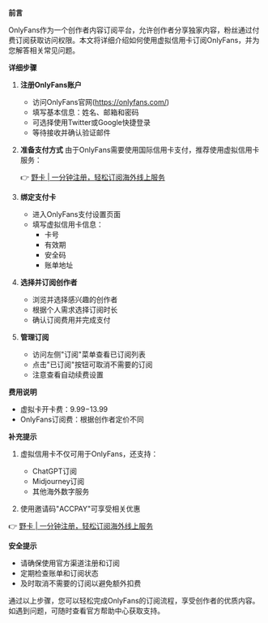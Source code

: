 **前言**

OnlyFans作为一个创作者内容订阅平台，允许创作者分享独家内容，粉丝通过付费订阅获取访问权限。本文将详细介绍如何使用虚拟信用卡订阅OnlyFans，并为您解答相关常见问题。

**详细步骤**

1. **注册OnlyFans账户**
   - 访问OnlyFans官网(https://onlyfans.com/)
   - 填写基本信息：姓名、邮箱和密码
   - 可选择使用Twitter或Google快捷登录
   - 等待接收并确认验证邮件

2. **准备支付方式**
   由于OnlyFans需要使用国际信用卡支付，推荐使用虚拟信用卡服务：

   👉 [野卡 | 一分钟注册，轻松订阅海外线上服务](https://bit.ly/bewildcard)

3. **绑定支付卡**
   - 进入OnlyFans支付设置页面
   - 填写虚拟信用卡信息：
     - 卡号
     - 有效期
     - 安全码
     - 账单地址

4. **选择并订阅创作者**
   - 浏览并选择感兴趣的创作者
   - 根据个人需求选择订阅时长
   - 确认订阅费用并完成支付

5. **管理订阅**
   - 访问左侧"订阅"菜单查看已订阅列表
   - 点击"已订阅"按钮可取消不需要的订阅
   - 注意查看自动续费设置

**费用说明**

- 虚拟卡开卡费：$9.99-$13.99
- OnlyFans订阅费：根据创作者定价不同

**补充提示**

1. 虚拟信用卡不仅可用于OnlyFans，还支持：
   - ChatGPT订阅
   - Midjourney订阅
   - 其他海外数字服务

2. 使用邀请码"ACCPAY"可享受相关优惠

👉 [野卡 | 一分钟注册，轻松订阅海外线上服务](https://bit.ly/bewildcard)

**安全提示**

- 请确保使用官方渠道注册和订阅
- 定期检查账单和订阅状态
- 及时取消不需要的订阅以避免额外扣费

通过以上步骤，您可以轻松完成OnlyFans的订阅流程，享受创作者的优质内容。如遇到问题，可随时查看官方帮助中心获取支持。